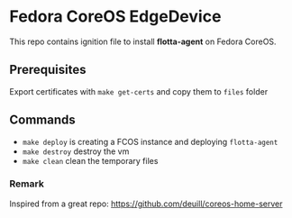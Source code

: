 # Fedora CoreOS EdgeDevice 

This repo contains ignition file to install **flotta-agent** on Fedora CoreOS.

## Prerequisites

Export certificates with `make get-certs` and copy them to `files` folder

## Commands

- `make deploy` is creating a FCOS instance and deploying `flotta-agent`
- `make destroy` destroy the vm
- `make clean` clean the temporary files

### Remark

Inspired from a great repo: https://github.com/deuill/coreos-home-server

